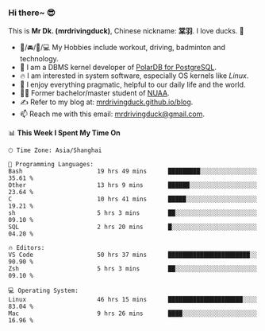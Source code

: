 ### Hi there~ 😎

This is **Mr Dk. (mrdrivingduck)**, Chinese nickname: **棠羽**. I love ducks. 🦆

- 💪/🚘/🏸/💻 My Hobbies include workout, driving, badminton and technology.
- 🍊 I am a DBMS kernel developer of [PolarDB for PostgreSQL](https://github.com/ApsaraDB/PolarDB-for-PostgreSQL).
- 🔥 I am interested in system software, especially OS kernels like *Linux*.
- 🔧 I enjoy everything pragmatic, helpful to our daily life and the world.
- 👨‍🎓 Former bachelor/master student of [NUAA](https://en.wikipedia.org/wiki/Nanjing_University_of_Aeronautics_and_Astronautics).
- ✍ Refer to my blog at: [mrdrivingduck.github.io/blog](https://mrdrivingduck.github.io/blog/).
- 📫 Reach me with this email: [mrdrivingduck@gmail.com](mailto:mrdrivingduck@gmail.com).

<!--START_SECTION:waka-->
📊 **This Week I Spent My Time On** 

```text
🕑︎ Time Zone: Asia/Shanghai

💬 Programming Languages: 
Bash                     19 hrs 49 mins      █████████░░░░░░░░░░░░░░░░   35.61 % 
Other                    13 hrs 9 mins       ██████░░░░░░░░░░░░░░░░░░░   23.64 % 
C                        10 hrs 41 mins      █████░░░░░░░░░░░░░░░░░░░░   19.21 % 
sh                       5 hrs 3 mins        ██░░░░░░░░░░░░░░░░░░░░░░░   09.10 % 
SQL                      2 hrs 20 mins       █░░░░░░░░░░░░░░░░░░░░░░░░   04.20 % 

🔥 Editors: 
VS Code                  50 hrs 37 mins      ███████████████████████░░   90.90 % 
Zsh                      5 hrs 3 mins        ██░░░░░░░░░░░░░░░░░░░░░░░   09.10 % 

💻 Operating System: 
Linux                    46 hrs 15 mins      █████████████████████░░░░   83.04 % 
Mac                      9 hrs 26 mins       ████░░░░░░░░░░░░░░░░░░░░░   16.96 % 
```


<!--END_SECTION:waka-->

<!-- ![Mr Dk.'s GitHub Stats](https://github-readme-stats.vercel.app/api?username=mrdrivingduck&count_private&show_icons=true&theme=buefy) -->

<!-- ![Most Used Languages](https://github-readme-stats.vercel.app/api/top-langs/?username=mrdrivingduck&exclude_repo=mips32-CPU,snort-tcp-socket&theme=buefy&layout=compact&langs_count=10) -->


<!--
**mrdrivingduck/mrdrivingduck** is a ✨ _special_ ✨ repository because its `README.md` (this file) appears on your GitHub profile.

Here are some ideas to get you started:

- 🔭 I’m currently working on ...
- 🌱 I’m currently learning ...
- 👯 I’m looking to collaborate on ...
- 🤔 I’m looking for help with ...
- 💬 Ask me about ...
- 📫 How to reach me: ...
- 😄 Pronouns: ...
- ⚡ Fun fact: ...
-->
